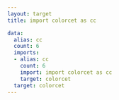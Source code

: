 ```yaml
---
layout: target
title: import colorcet as cc

data:
  alias: cc
  count: 6
  imports:
  - alias: cc
    count: 6
    import: import colorcet as cc
    target: colorcet
  target: colorcet
---
```

